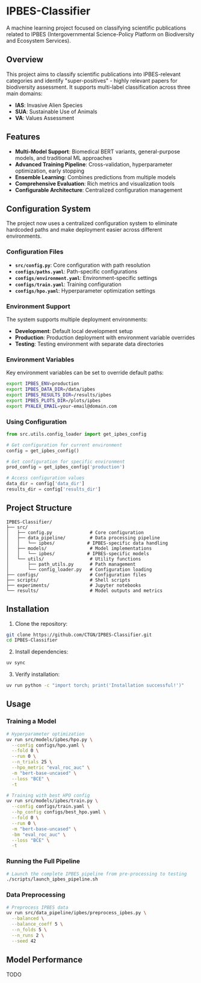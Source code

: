 # IPBES-Classifier

A machine learning project focused on classifying scientific publications related to IPBES (Intergovernmental Science-Policy Platform on Biodiversity and Ecosystem Services).

## Overview

This project aims to classify scientific publications into IPBES-relevant categories and identify "super-positives" - highly relevant papers for biodiversity assessment. It supports multi-label classification across three main domains:

- **IAS**: Invasive Alien Species
- **SUA**: Sustainable Use of Animals  
- **VA**: Values Assessment

## Features

- **Multi-Model Support**: Biomedical BERT variants, general-purpose models, and traditional ML approaches
- **Advanced Training Pipeline**: Cross-validation, hyperparameter optimization, early stopping
- **Ensemble Learning**: Combines predictions from multiple models
- **Comprehensive Evaluation**: Rich metrics and visualization tools
- **Configurable Architecture**: Centralized configuration management

## Configuration System

The project now uses a centralized configuration system to eliminate hardcoded paths and make deployment easier across different environments.

### Configuration Files

- **`src/config.py`**: Core configuration with path resolution
- **`configs/paths.yaml`**: Path-specific configurations
- **`configs/environment.yaml`**: Environment-specific settings
- **`configs/train.yaml`**: Training configuration
- **`configs/hpo.yaml`**: Hyperparameter optimization settings

### Environment Support

The system supports multiple deployment environments:

- **Development**: Default local development setup
- **Production**: Production deployment with environment variable overrides
- **Testing**: Testing environment with separate data directories

### Environment Variables

Key environment variables can be set to override default paths:

```bash
export IPBES_ENV=production
export IPBES_DATA_DIR=/data/ipbes
export IPBES_RESULTS_DIR=/results/ipbes
export IPBES_PLOTS_DIR=/plots/ipbes
export PYALEX_EMAIL=your-email@domain.com
```

### Using Configuration

```python
from src.utils.config_loader import get_ipbes_config

# Get configuration for current environment
config = get_ipbes_config()

# Get configuration for specific environment
prod_config = get_ipbes_config('production')

# Access configuration values
data_dir = config['data_dir']
results_dir = config['results_dir']
```

## Project Structure

```
IPBES-Classifier/
├── src/
│   ├── config.py              # Core configuration
│   ├── data_pipeline/         # Data processing pipeline
│   │   └── ipbes/            # IPBES-specific data handling
│   ├── models/                # Model implementations
│   │   └── ipbes/            # IPBES-specific models
│   └── utils/                 # Utility functions
│       ├── path_utils.py      # Path management
│       └── config_loader.py   # Configuration loading
├── configs/                   # Configuration files
├── scripts/                   # Shell scripts
├── experiments/               # Jupyter notebooks
└── results/                   # Model outputs and metrics
```

## Installation

1. Clone the repository:
```bash
git clone https://github.com/CTGN/IPBES-Classifier.git
cd IPBES-Classifier
```

2. Install dependencies:
```bash
uv sync
```

3. Verify installation:
```bash
uv run python -c "import torch; print('Installation successful!')"
```

## Usage

### Training a Model

```bash
# Hyperparameter optimization
uv run src/models/ipbes/hpo.py \
  --config configs/hpo.yaml \
  --fold 0 \
  --run 0 \
  --n_trials 25 \
  --hpo_metric "eval_roc_auc" \
  -m "bert-base-uncased" \
  --loss "BCE" \
  -t

# Training with best HPO config
uv run src/models/ipbes/train.py \
  --config configs/train.yaml \
  --hp_config configs/best_hpo.yaml \
  --fold 0 \
  --run 0 \
  -m "bert-base-uncased" \
  -bm "eval_roc_auc" \
  --loss "BCE" \
  -t
```

### Running the Full Pipeline

```bash
# Launch the complete IPBES pipeline from pre-processing to testing
./scripts/launch_ipbes_pipeline.sh
```

### Data Preprocessing

```bash
# Preprocess IPBES data
uv run src/data_pipeline/ipbes/preprocess_ipbes.py \
  --balanced \
  --balance_coeff 5 \
  --n_folds 5 \
  --n_runs 2 \
  --seed 42
```

## Model Performance

TODO